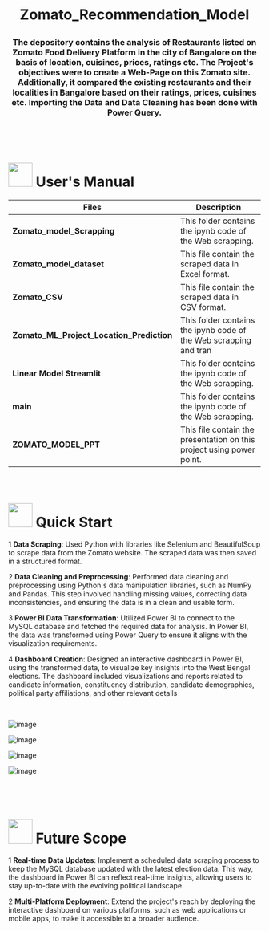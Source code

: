 


<h1 align = "center">
 
Zomato_Recommendation_Model
</h1>

<h3  align = "center">
 <b>The depository contains the analysis of Restaurants listed on Zomato Food Delivery Platform in the city of Bangalore on the basis of location, cuisines, prices, 
ratings etc. The Project's objectives were to create a Web-Page on this Zomato site. Additionally, it compared the existing restaurants and their localities in 
Bangalore based on their ratings, prices, cuisines etc. Importing the Data and Data Cleaning has been done with Power Query. </b>
</h3>

<br>
<br>

# <img src="https://user-images.githubusercontent.com/106439762/181935629-b3c47bd3-77fb-4431-a11c-ff8ba0942b63.gif" width="48" height="48"> **User's Manual**

| Files| Description |
| -------------   | ------------- |
| **Zomato_model_Scrapping**  | This folder contains the ipynb code of the Web scrapping.  |
| **Zomato_model_dataset** | This file contain the  scraped data in Excel format. |
| **Zomato_CSV**  | This file contain the  scraped data in CSV format. |
| **Zomato_ML_Project_Location_Prediction** | This folder contains the ipynb code of the Web scrapping and tran|  
| **Linear Model Streamlit**  | This folder contains the ipynb code of the Web scrapping.  |
| **main**  | This folder contains the ipynb code of the Web scrapping.  |
| **ZOMATO_MODEL_PPT**  | This file contain the presentation on this project using power point.  |

<br>


# <img src="https://user-images.githubusercontent.com/106439762/181937125-2a4b22a3-f8a9-4226-bbd3-df972f9dbbc4.gif" width="48" height="48" > Quick Start

1 **Data Scraping**: Used Python with libraries like Selenium and BeautifulSoup to scrape data from the Zomato website. The scraped data was then saved in a structured format.

2 **Data Cleaning and Preprocessing**: Performed data cleaning and preprocessing using Python's data manipulation libraries, such as NumPy and Pandas. This step involved handling missing values, correcting data inconsistencies, and ensuring the data is in a clean and usable form.

3 **Power BI Data Transformation**: Utilized Power BI to connect to the MySQL database and fetched the required data for analysis. In Power BI, the data was transformed using Power Query to ensure it aligns with the visualization requirements.

4 **Dashboard Creation**: Designed an interactive dashboard in Power BI, using the transformed data, to visualize key insights into the West Bengal elections. The dashboard included visualizations and reports related to candidate information, constituency distribution, candidate demographics, political party affiliations, and other relevant details
    
<br>







![image](https://github.com/Swati-Latta/Zomato_Recommendation_Model/assets/134490572/f7e46a04-5b55-4c5f-80c4-70c729485e0b)

![image](https://github.com/Swati-Latta/Zomato_Recommendation_Model/assets/134490572/390c2213-6ae6-4801-a49a-e6028f4fe6a5)

![image](https://github.com/Swati-Latta/Zomato_Recommendation_Model/assets/134490572/12268cbc-cadd-4c58-9d3f-7a4d5aadf1b8)

![image](https://github.com/Swati-Latta/Zomato_Recommendation_Model/assets/134490572/e2c34d6d-ed1c-4726-bfc4-d6723448d427)

<br>
<br>
   
   #  <img src=https://user-images.githubusercontent.com/106439762/178803205-47a08ce7-2187-4f96-b301-a2b68690619a.gif width="48" height="48" > Future Scope
   
1  **Real-time Data Updates**: Implement a scheduled data scraping process to keep the MySQL database updated with the latest election data. This way, the dashboard in Power BI can reflect real-time insights, allowing users to stay up-to-date with the evolving political landscape.

2  **Multi-Platform Deployment**: Extend the project's reach by deploying the interactive dashboard on various platforms, such as web applications or mobile apps, to make it accessible to a broader audience.
